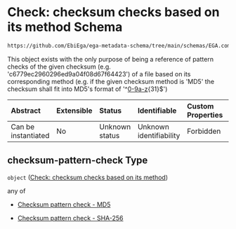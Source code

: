# Check: checksum checks based on its method Schema

```txt
https://github.com/EbiEga/ega-metadata-schema/tree/main/schemas/EGA.common-definitions.json#/definitions/checksum-pattern-check
```

This object exists with the only purpose of being a reference of pattern checks of the given checksum (e.g. 'c6779ec2960296ed9a04f08d67f64423') of a file based on its corresponding method (e.g. if the given checksum method is 'MD5' the checksum shall fit into MD5's format of '^[0-9a-z](?:-?\[0-9a-z]){31}$')

| Abstract            | Extensible | Status         | Identifiable            | Custom Properties | Additional Properties | Access Restrictions | Defined In                                                                                |
| :------------------ | :--------- | :------------- | :---------------------- | :---------------- | :-------------------- | :------------------ | :---------------------------------------------------------------------------------------- |
| Can be instantiated | No         | Unknown status | Unknown identifiability | Forbidden         | Allowed               | none                | [EGA.common-definitions.json*](../out/EGA.common-definitions.json "open original schema") |

## checksum-pattern-check Type

`object` ([Check: checksum checks based on its method](ega-4-definitions-check-checksum-checks-based-on-its-method.md))

any of

*   [Checksum pattern check - MD5](ega-4-definitions-check-checksum-checks-based-on-its-method-anyof-checksum-pattern-check---md5.md "check type definition")

*   [Checksum pattern check - SHA-256](ega-4-definitions-check-checksum-checks-based-on-its-method-anyof-checksum-pattern-check---sha-256.md "check type definition")
